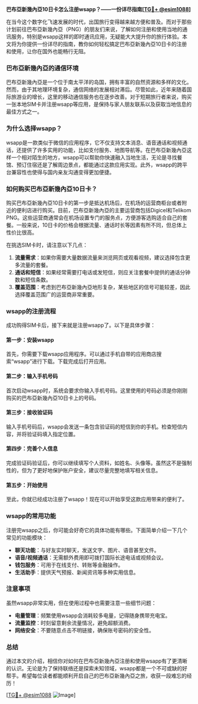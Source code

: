 **巴布亞新幾內亞10日卡怎么注册wsapp？——一份详尽指南[[TG💪+ @esim1088](https://t.me/s/esim1088)]**

在当今这个数字化飞速发展的时代，出国旅行变得越来越方便和普及。而对于那些计划前往巴布亞新幾內亞（PNG）的朋友们来说，了解如何注册和使用当地的通讯服务，特别是wsapp这样的即时通讯应用，无疑能大大提升你的旅行体验。本文将为你提供一份详尽的指南，教你如何轻松搞定巴布亞新幾內亞10日卡的注册和使用，让你在国外也能畅行无阻。

### 巴布亞新幾內亞的通信环境

巴布亞新幾內亞是一个位于南太平洋的岛国，拥有丰富的自然资源和多样的文化。然而，由于其地理环境复杂，通信网络的发展相对滞后。尽管如此，近年来随着国际旅游业的增长，这里的移动通信服务也在逐步改善。对于短期旅行者来说，购买一张本地SIM卡并注册wsapp等应用，是保持与家人朋友联系以及获取当地信息的最佳方式之一。

### 为什么选择wsapp？

wsapp是一款类似于微信的应用程序，它不仅支持文本消息、语音通话和视频通话，还提供了许多实用的功能，比如支付服务、地图导航等。在巴布亞新幾內亞这样一个相对陌生的地方，wsapp可以帮助你快速融入当地生活，无论是寻找餐馆、预订住宿还是了解周边景点，都能通过这款应用实现。此外，wsapp的跨平台兼容性也使得与国内亲友沟通变得更加便捷。

### 如何购买巴布亞新幾內亞10日卡？

购买巴布亞新幾內亞10日卡的第一步是抵达机场后，在机场的运营商柜台或者附近的便利店进行购买。目前，巴布亞新幾內亞的主要运营商包括Digicel和Telikom PNG。这些运营商通常会在机场设置专门的服务点，方便游客选购适合自己的套餐。一般来说，10日卡的价格会根据流量、通话时长等因素有所不同，但总体上性价比很高。

在挑选SIM卡时，请注意以下几点：

1. **流量需求**：如果你需要大量数据流量来浏览网页或观看视频，建议选择包含更多流量的套餐。
2. **通话和短信**：如果经常需要打电话或发短信，则应关注套餐中提供的通话分钟数和短信条数。
3. **覆盖范围**：考虑到巴布亞新幾內亞地形复杂，某些地区的信号可能较差，因此选择覆盖范围广的运营商非常重要。

### wsapp的注册流程

成功购得SIM卡后，接下来就是注册wsapp了。以下是具体步骤：

#### 第一步：安装wsapp
首先，你需要下载wsapp应用程序。可以通过手机自带的应用商店搜索“wsapp”进行下载。下载完成后打开应用。

#### 第二步：输入手机号码
首次启动wsapp时，系统会要求你输入手机号码。这里使用的号码必须是你刚刚购买的巴布亞新幾內亞10日卡上的号码。

#### 第三步：接收验证码
输入手机号码后，wsapp会发送一条包含验证码的短信到你的手机。检查短信内容，并将验证码填入指定位置。

#### 第四步：完善个人信息
完成验证码验证后，你可以继续填写个人资料，如姓名、头像等。虽然这不是强制性的，但为了更好地保护账户安全，建议尽量完整地填写相关信息。

#### 第五步：开始使用
至此，你就已经成功注册了wsapp！现在可以开始享受这款应用带来的便利了。

### wsapp的常用功能

注册完wsapp之后，你可能会好奇它的具体功能有哪些。下面简单介绍一下几个常见的功能模块：

- **聊天功能**：与好友实时聊天，发送文字、图片、语音甚至文件。
- **语音/视频通话**：无需额外费用即可拨打国际长途电话或视频会议。
- **钱包服务**：可用于在线支付、转账等金融操作。
- **生活助手**：提供天气预报、新闻资讯等多种实用信息。

### 注意事项

虽然wsapp非常实用，但在使用过程中也需要注意一些细节问题：

- **电量管理**：频繁使用wsapp会消耗较多电量，记得随身携带充电宝。
- **流量监控**：时刻留意剩余流量情况，避免超额消费。
- **网络安全**：不要随意点击不明链接，确保账号密码的安全性。

### 总结

通过本文的介绍，相信你对如何在巴布亞新幾內亞注册和使用wsapp有了更清晰的认识。无论是为了保持联络还是探索未知领域，wsapp都是一个不可或缺的好帮手。希望每位读者都能顺利开启自己的巴布亞新幾內亞之旅，收获一段难忘的经历！

[[TG💪+ @esim1088](https://t.me/s/esim1088) ![Image](https://i.postimg.cc/4NQfJmqS/Snipaste-2025-05-13-00-14-12.png)]